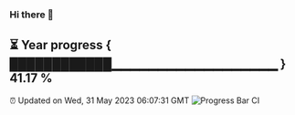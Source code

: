 ### Hi there 👋
⏳ Year progress { ████████████▁▁▁▁▁▁▁▁▁▁▁▁▁▁▁▁▁▁ } 41.17 %
---
⏰ Updated on Wed, 31 May 2023 06:07:31 GMT
![Progress Bar CI](https://github.com/Moyi321/Moyi321/workflows/Progress%20Bar%20CI/badge.svg)
